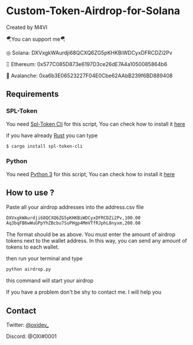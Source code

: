 # Custom-Token-Airdrop-for-Solana
Created by M4VI

🪂You can support me🪂

◎ Solana: DXVxgkWAurdji68QCXQ6ZG5pKHKBiWDCyxDFRCDZi2Pv

Ξ Ethereum: 0x577C085D873e6197D3ce26dE7A4a1050085864b6

🔺 Avalanche: 0xa6b3E06523227F04E0Cbe62AAbB239f6BD889408


## Requirements

### SPL-Token 

You need [Spl-Token Cli](https://spl.solana.com/token) for this script, You can check how to install it [here](https://spl.solana.com/token)

if you have already [Rust](https://rustup.rs/) you can type     
```bash
$ cargo install spl-token-cli
```


### Python

You need [Python 3](https://www.python.org/downloads/) for this script, You can check how to install it [here](https://www.python.org/downloads/)



## How to use ?

Paste all your airdrop addresses into the address.csv file

```bash
DXVxgkWAurdji68QCXQ6ZG5pKHKBiWDCyxDFRCDZi2Pv,100.00
Aq3bqFB6wWuGPpYhZBcbu7SuPHgp4MmVTfRJphL8nyxm,200.00
```
The format should be as above. You must enter the amount of airdrop tokens next to the wallet address. In this way, you can send any amount of tokens to each wallet.


then run your terminal and type
```bash
python airdrop.py
```
this command will start your airdrop

If you have a problem don't be shy to contact me. I will help you
## Contact


Twitter: [@oxidev_](https://twitter.com/oxidev_)

Discord: @OXI#0001
